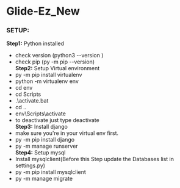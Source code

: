 # Glide-Ez_New

### SETUP:

**Step1:** Python installed

- check version (python3 --version )
- check pip (py -m pip --version)<br>
  **Step2:** Setup Virtual environment
- py -m pip install virtualenv
- python -m virtualenv env
- cd env
- cd Scripts
- .\activate.bat
- cd ..
- env\Scripts\activate
- to deactivate just type deactivate <br>
  **Step3:** Install django
- make sure you're in your virtual env first.
- py -m pip install django
- py -m manage runserver<br>
  **Step4:** Setup mysql
- Install mysqlclient(Before this Step update the Databases list in settings.py)
- py -m pip install mysqlclient
- py -m manage migrate<br>
